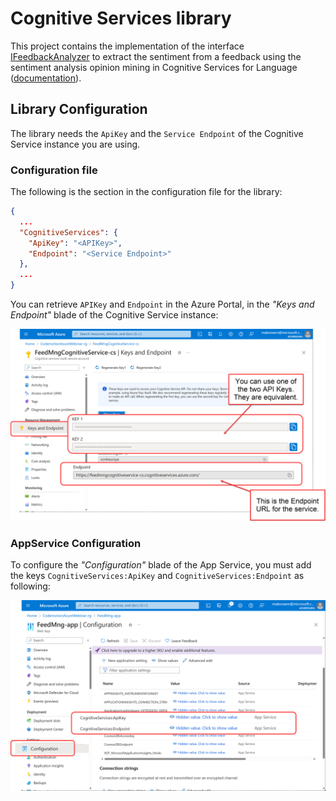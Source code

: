 # Cognitive Services library

This project contains the implementation of the interface [IFeedbackAnalyzer](../FeedbackManager.Core/Interfaces/IFeedbackAnalyzer.cs) to extract the sentiment from a feedback using the sentiment analysis opinion mining in Cognitive Services for Language ([documentation](https://learn.microsoft.com/en-us/azure/cognitive-services/language-service/sentiment-opinion-mining/overview)).

## Library Configuration
The library needs the `ApiKey` and the `Service Endpoint` of the Cognitive Service instance you are using.

### Configuration file
The following is the section in the configuration file for the library:

```json
{
  ...
  "CognitiveServices": {
    "ApiKey": "<APIKey>",
    "Endpoint": "<Service Endpoint>"
  },
  ...
}
```

You can retrieve `APIKey` and `Endpoint` in the Azure Portal, in the *"Keys and Endpoint"* blade of the Cognitive Service instance: 

![The Keys and Endpoint blade of the Cognitive Services instance in the Azure Portal](Documentation/Images/CognitiveService-APIKeysAndEndpoint.png)

### AppService Configuration
To configure the *"Configuration"* blade of the App Service, you must add the keys `CognitiveServices:ApiKey` and `CognitiveServices:Endpoint` as following:

![The AppService configuration for the Cognitive Service library](Documentation/Images/CognitiveService-AppServiceConfiguration.png)